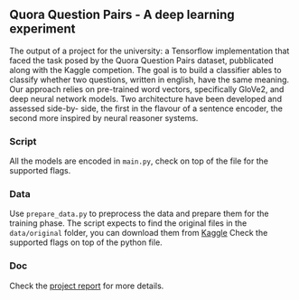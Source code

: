## Quora Question Pairs - A deep learning experiment

The output of a project for the university: a Tensorflow implementation that faced the task posed by the Quora Question Pairs dataset, pubblicated along with the Kaggle competion. The goal is to build a classifier ables to classify whether two questions, written in english, have the same meaning. Our approach relies on pre-trained word vectors, specifically GloVe2, and deep neural network models. Two architecture have been developed and assessed side-by- side, the first in the flavour of a sentence encoder, the second more inspired by neural reasoner systems.

### Script
All the models are encoded in `main.py`, check on top of the file for the supported flags.
### Data
Use `prepare_data.py` to preprocess the data and prepare them for the training phase.
The script expects to find the original files in the `data/original` folder, you can download them from [Kaggle](https://www.kaggle.com/c/quora-question-pairs/data)
Check the supported flags on top of the python file.

### Doc
Check the [project report](report.pdf) for more details. 
